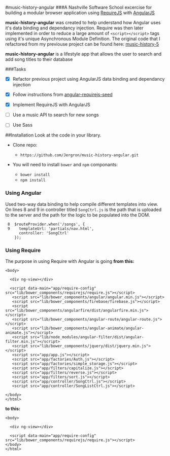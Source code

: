 #music-history-angular
###A Nashville Software School excercise for building a modular browser application using [RequireJS](http://requirejs.org) with [AngularJS](https://docs.angularjs.org/guide/introduction)

**music-history-angular** was created to help understand how Angular uses it's data binding and dependancy injection. 
Require was then later implemented in order to reduce a large amount of ```<script></script>``` tags using it's unique Asynchronous Module Definition.
The original code that I refactored from my previouse project can be found here: [music-history-5](https://github.com/Jergron/music-history-5)

**music-history-angular**  is a lifestyle app that allows the user to search and add song titles to their database

###Tasks
- [x] Refactor previous project using AngularJS data binding and dependancy injection 
- [x] Follow instructions from [angular-requirejs-seed](https://github.com/tnajdek/angular-requirejs-seed)
- [x] Implement RequireJS with AngularJS
- [ ] Use a music API to search for new songs
- [ ] Use Sass


##Installation
Look at the code in your library. 
* Clone repo: 
  * ``` https://github.com/Jergron/music-history-angular.git ```

* You will need to install ``bower``  and ``npm`` componants: 
  * ``` bower install ``` 
  * ``` npm install ```

### Using Angular
Used two-way data binding to help compile different templates into view. On lines 8 and 9 in controller titled ``SongCtrl.js`` is the path that is uploaded to the server and the path for the logic to be populated into the DOM.
```
 8  $routeProvider.when('/songs', {
 9    templateUrl: 'partials/nav.html',
      controller: 'SongCtrl'
    });
  ```

### Using Require
The purpose in using Require with Angular is going __from this:__
```
<body>

  <div ng-view></div>

  <script data-main="app/require-config" src="lib/bower_components/requirejs/require.js"></script>
   <script src="lib/bower_components/angular/angular.min.js"></script>
   <script src="lib/bower_components/firebase/firebase.js"></script>
   <script src="lib/bower_components/angularfire/dist/angularfire.min.js"></script>
   <script src="lib/bower_components/angular-route/angular-route.js"></script>
   <script src="lib/bower_components/angular-animate/angular-animate.js"></script>
   <script src="lib/node_modules/angular-filter/dist/angular-filter.min.js"></script>
   <script src="lib/bower_components/jquery/dist/jquery.min.js"></script>
   <script src="app/app.js"></script>
   <script src="app/factories/Auth.js"></script>
   <script src="app/factories/simple_storage.js"></script>
   <script src="app/filters/capitalize.js"></script>
   <script src="app/filters/reverse.js"></script>
   <script src="app/filters/sort.js"></script>
   <script src="app/controller/SongCtrl.js"></script>
   <script src="app/controller/SongListCtrl.js"></script>

</body>
</html>

```
__to this:__
```
<body>

  <div ng-view></div>
  
  <script data-main="app/require-config" src="lib/bower_components/requirejs/require.js"></script>
</body>
</html>
```
